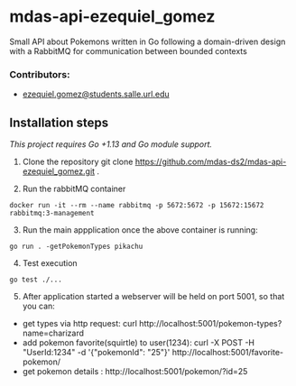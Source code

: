 # mdas-api-ezequiel_gomez
Small API about Pokemons written in Go following a domain-driven design with a RabbitMQ for communication between bounded contexts

### Contributors:

- ezequiel.gomez@students.salle.url.edu

## Installation steps

_This project requires Go +1.13 and Go module support._

1. Clone the repository
   git clone https://github.com/mdas-ds2/mdas-api-ezequiel_gomez.git .

2. Run the rabbitMQ container

```
docker run -it --rm --name rabbitmq -p 5672:5672 -p 15672:15672 rabbitmq:3-management
```

3. Run the main appplication once the above container is running:

```
go run . -getPokemonTypes pikachu
```

4. Test execution

```
go test ./...
```

5. After application started a webserver will be held on port 5001, so that you can:

- get types via http request: curl http://localhost:5001/pokemon-types\?name\=charizard
- add pokemon favorite(squirtle) to user(1234): curl -X POST -H "UserId:1234" -d '{"pokemonId": "25"}' http://localhost:5001/favorite-pokemon/
- get pokemon details : http://localhost:5001/pokemon/?id=25
